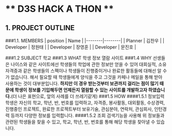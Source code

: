 # ** D3S HACK A THON **

## 1. PROJECT OUTLINE

###1.1. MEMBERS
| position | Name |
|--------|--------|
| Planner | 김찬우 |
| Developer | 정원태 |
| Developer | 장영훈 |
| Developer | 문진호 |

###1.2 SUBJECT
학교
###1.3 WHAT
학생 정보 열람 사이트
###1.4 WHY
선생들은 나이스와 같은 사이트에선 학생들의 학업에 관한 정보만 얻을 수 있어 대회실적, 소유자격증과 같은 학생들의 스펙이나 학생들이 진행중이거나 완료한 활동들에 대해선 알 수가 없습니다. 해서 필요할 때 학생들에게 양식을 주고 그것을 카페나 메일을 통해 받아 사용하는 것이 대부분입니다. **하지만 이 경우 받는것부터 보관까지 걸리는 점이 많기 때문에 학생이 정보를 기입해두면 언제든지 열람할 수 있는 사이트를 개발하고자 하였습니다.**(더 나은 표현으로, 앞의 사례를 더 쓰레기같게)
###1.5 HOW
####1.5.1 정보입력
학생은 자신의 학교, 학년, 반, 번호를 입력하고, 자격증, 봉사활동, 대외활동, 수상경력, 진행중인 프로젝트, 완료한 프로젝트부터 보유기술, 관심분야, 연락처, 관심회사, 인턴경력 등까지 다양한 정보를 입력합니다.
####1.5.2 조회
검색기능을 사용해 위 정보들과 관련된 학생들을 찾을 수 있고, 학교, 학년, 반, 번호를 통해 해당 학생을 찾아낼 수 있습니다.


